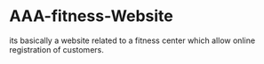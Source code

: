 # AAA-fitness-Website
its basically a website related to a fitness center which allow online registration of customers.
